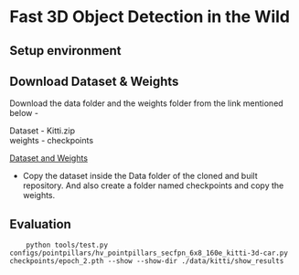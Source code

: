 # Fast 3D Object Detection in the Wild

## Setup environment


## Download Dataset & Weights
Download the data folder and the weights folder from the link mentioned below - </br>

Dataset - Kitti.zip </br>
weights - checkpoints </br>

[Dataset and Weights](https://drive.google.com/drive/folders/1Msf2P5aSV1Xha-DPwiJ9K24v5gAdqxpG)

- Copy the dataset inside the Data folder of the cloned and built repository. And also create a folder named checkpoints and copy the weights.
 
## Evaluation
```shell
    python tools/test.py configs/pointpillars/hv_pointpillars_secfpn_6x8_160e_kitti-3d-car.py checkpoints/epoch_2.pth --show --show-dir ./data/kitti/show_results
```
